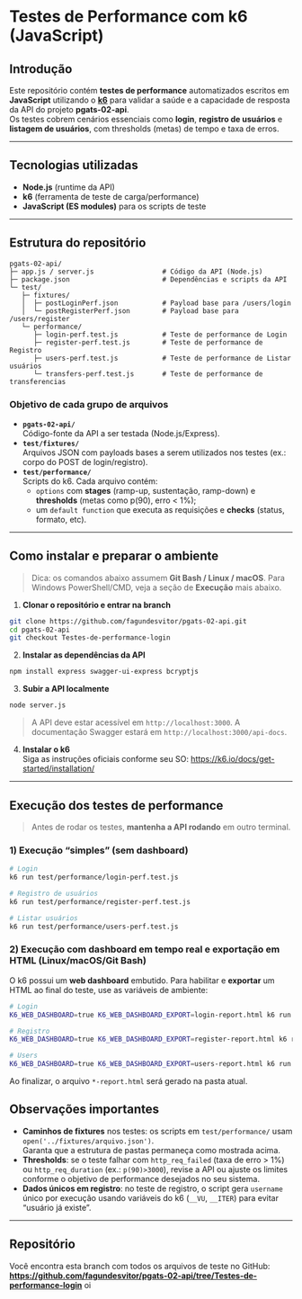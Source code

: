 # Testes de Performance com k6 (JavaScript)

## Introdução
Este repositório contém **testes de performance** automatizados escritos em **JavaScript** utilizando o **[k6](https://k6.io/)** para validar a saúde e a capacidade de resposta da API do projeto **pgats-02-api**.  
Os testes cobrem cenários essenciais como **login**, **registro de usuários** e **listagem de usuários**, com thresholds (metas) de tempo e taxa de erros.

---

## Tecnologias utilizadas
- **Node.js** (runtime da API)
- **k6** (ferramenta de teste de carga/performance)
- **JavaScript (ES modules)** para os scripts de teste

---

## Estrutura do repositório
```
pgats-02-api/
├─ app.js / server.js                 # Código da API (Node.js)
├─ package.json                       # Dependências e scripts da API
└─ test/
   ├─ fixtures/
   │  ├─ postLoginPerf.json           # Payload base para /users/login
   │  └─ postRegisterPerf.json        # Payload base para /users/register
   └─ performance/
      ├─ login-perf.test.js           # Teste de performance de Login
      ├─ register-perf.test.js        # Teste de performance de Registro
      ├─ users-perf.test.js           # Teste de performance de Listar usuários
      └─ transfers-perf.test.js       # Teste de performance de transferencias 
```

### Objetivo de cada grupo de arquivos
- **`pgats-02-api/`**  
  Código-fonte da API a ser testada (Node.js/Express).  
- **`test/fixtures/`**  
  Arquivos JSON com payloads bases a serem utilizados nos testes (ex.: corpo do POST de login/registro).  
- **`test/performance/`**  
  Scripts do k6. Cada arquivo contém:
  - `options` com **stages** (ramp-up, sustentação, ramp-down) e **thresholds** (metas como p(90), erro < 1%);
  - um `default function` que executa as requisições e **checks** (status, formato, etc).

---

## Como instalar e preparar o ambiente

> Dica: os comandos abaixo assumem **Git Bash / Linux / macOS**. Para Windows PowerShell/CMD, veja a seção de **Execução** mais abaixo.

1) **Clonar o repositório e entrar na branch**
```bash
git clone https://github.com/fagundesvitor/pgats-02-api.git
cd pgats-02-api
git checkout Testes-de-performance-login
```

2) **Instalar as dependências da API**
```bash
npm install express swagger-ui-express bcryptjs
```

3) **Subir a API localmente**
```bash
node server.js
```
> A API deve estar acessível em `http://localhost:3000`.
A documentação Swagger estará em `http://localhost:3000/api-docs`.

4) **Instalar o k6**  
Siga as instruções oficiais conforme seu SO: https://k6.io/docs/get-started/installation/

---

## Execução dos testes de performance

> Antes de rodar os testes, **mantenha a API rodando** em outro terminal.

### 1) Execução “simples” (sem dashboard)
```bash
# Login
k6 run test/performance/login-perf.test.js

# Registro de usuários
k6 run test/performance/register-perf.test.js

# Listar usuários
k6 run test/performance/users-perf.test.js
```

### 2) Execução com **dashboard em tempo real** e **exportação em HTML** (Linux/macOS/Git Bash)
O k6 possui um **web dashboard** embutido. Para habilitar e **exportar** um HTML ao final do teste, use as variáveis de ambiente:

```bash
# Login
K6_WEB_DASHBOARD=true K6_WEB_DASHBOARD_EXPORT=login-report.html k6 run test/performance/login-perf.test.js

# Registro
K6_WEB_DASHBOARD=true K6_WEB_DASHBOARD_EXPORT=register-report.html k6 run test/performance/register-perf.test.js

# Users
K6_WEB_DASHBOARD=true K6_WEB_DASHBOARD_EXPORT=users-report.html k6 run test/performance/users-perf.test.js
```

Ao finalizar, o arquivo `*-report.html` será gerado na pasta atual.

## Observações importantes

- **Caminhos de fixtures** nos testes: os scripts em `test/performance/` usam `open('../fixtures/arquivo.json')`.  
  Garanta que a estrutura de pastas permaneça como mostrada acima.
- **Thresholds**: se o teste falhar com `http_req_failed` (taxa de erro > 1%) ou `http_req_duration` (ex.: `p(90)>3000`), revise a API ou ajuste os limites conforme o objetivo de performance desejados no seu sistema.
- **Dados únicos em registro**: no teste de registro, o script gera `username` único por execução usando variáveis do k6 (`__VU`, `__ITER`) para evitar “usuário já existe”.

---

## Repositório
Você encontra esta branch com todos os arquivos de teste no GitHub:  
**https://github.com/fagundesvitor/pgats-02-api/tree/Testes-de-performance-login**
oi
